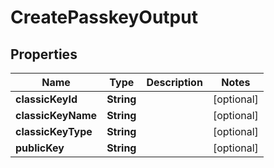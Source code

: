 

# CreatePasskeyOutput


## Properties

Name | Type | Description | Notes
------------ | ------------- | ------------- | -------------
**classicKeyId** | **String** |  |  [optional]
**classicKeyName** | **String** |  |  [optional]
**classicKeyType** | **String** |  |  [optional]
**publicKey** | **String** |  |  [optional]



